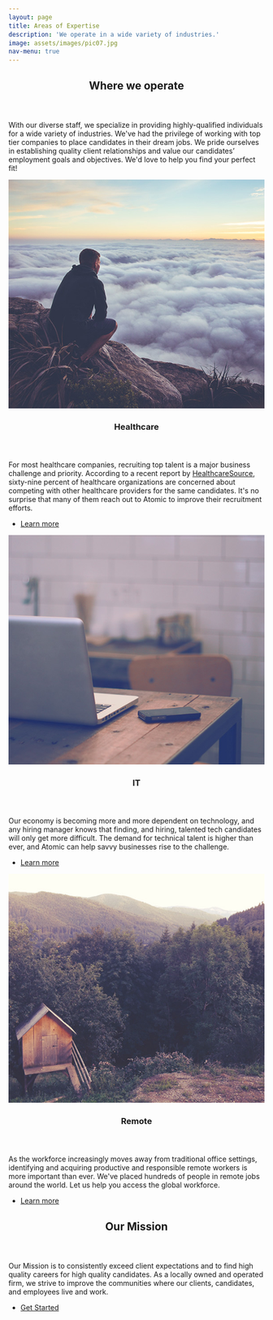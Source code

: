 ```yaml
---
layout: page
title: Areas of Expertise
description: 'We operate in a wide variety of industries.'
image: assets/images/pic07.jpg
nav-menu: true
---
```


<!-- Main -->
<div id="main">

<!-- One -->
<section id="one">
	<div class="inner">
		<header class="major">
			<h2>Where we operate</h2>
		</header>
		<p>With our diverse staff, we specialize in providing highly-qualified individuals for a wide variety of industries. We've had the privilege of working with top tier companies to place candidates in their dream jobs. We pride ourselves in establishing quality client relationships and value our candidates’ employment goals and objectives. We'd love to help you find your perfect fit!</p>
	</div>
</section>

<!-- Two -->
<section id="two" class="spotlights">
	<section>
		<a href="generic.html" class="image">
			<img src="assets/images/pic08.jpg" alt="" data-position="center center" />
		</a>
		<div class="content">
			<div class="inner">
				<header class="major">
					<h3>Healthcare</h3>
				</header>
                <p>For most healthcare companies, recruiting top talent is a major business challenge and priority. According to a recent report by <a href="http://www.healthcaresource.com/img/documents/hcs314-executive-insights-survey-whitepaper.pdf" target="_blank">HealthcareSource</a>, sixty-nine percent of healthcare organizations are concerned about competing with other healthcare providers for the same candidates. It's no surprise that many of them reach out to Atomic to improve their recruitment efforts.</p>
				<ul class="actions">
					<li><a href="generic.html" class="button">Learn more</a></li>
				</ul>
			</div>
		</div>
	</section>
	<section>
		<a href="generic.html" class="image">
			<img src="assets/images/pic09.jpg" alt="" data-position="top center" />
		</a>
		<div class="content">
			<div class="inner">
				<header class="major">
					<h3>IT</h3>
				</header>
				<p>Our economy is becoming more and more dependent on technology, and any hiring manager knows that finding, and hiring, talented tech candidates will only get more difficult. The demand for technical talent is higher than ever, and Atomic can help savvy businesses rise to the challenge.</p>
				<ul class="actions">
					<li><a href="generic.html" class="button">Learn more</a></li>
				</ul>
			</div>
		</div>
	</section>
	<section>
		<a href="generic.html" class="image">
			<img src="assets/images/pic10.jpg" alt="" data-position="25% 25%" />
		</a>
		<div class="content">
			<div class="inner">
				<header class="major">
					<h3>Remote</h3>
				</header>
				<p>As the workforce increasingly moves away from traditional office settings, identifying and acquiring productive and responsible remote workers is more important than ever. We've placed hundreds of people in remote jobs around the world. Let us help you access the global workforce.</p>
				<ul class="actions">
					<li><a href="generic.html" class="button">Learn more</a></li>
				</ul>
			</div>
		</div>
	</section>
</section>

<!-- Three -->
<section id="three">
	<div class="inner">
		<header class="major">
			<h2>Our Mission</h2>
		</header>
		<p>Our Mission is to consistently exceed client expectations and to find high quality careers for high quality candidates. As a locally owned and operated firm, we strive to improve the communities where our clients, candidates, and employees live and work.</p>
		<ul class="actions">
			<li><a href="customers.html" class="button next">Get Started</a></li>
		</ul>
	</div>
</section>

</div>